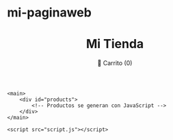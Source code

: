 # mi-paginaweb
<!DOCTYPE html>
<html lang="es">
<head>
    <meta charset="UTF-8">
    <meta name="viewport" content="width=device-width, initial-scale=1.0">
    <title>Tienda en Línea</title>
    <link rel="stylesheet" href="styles.css">
</head>
<body>
    <header>
        <h1>Mi Tienda</h1>
        <div class="cart">
            🛒 Carrito (<span id="cart-count">0</span>)
        </div>
    </header>
    
    <main>
        <div id="products">
            <!-- Productos se generan con JavaScript -->
        </div>
    </main>

    <script src="script.js"></script>
</body>
</html>
